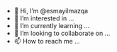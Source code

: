 - 👋 Hi, I’m @esmayilmazqa
- 👀 I’m interested in ...
- 🌱 I’m currently learning ...
- 💞️ I’m looking to collaborate on ...
- 📫 How to reach me ...

<!---
esmayilmazqa/esmayilmazqa is a ✨ special ✨ repository because its `README.md` (this file) appears on your GitHub profile.
You can click the Preview link to take a look at your changes.
--->
